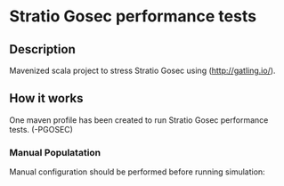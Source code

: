 
# Stratio Gosec performance tests

## Description

Mavenized scala project to stress Stratio Gosec using  (http://gatling.io/).

## How it works

One maven profile has been created to run Stratio Gosec performance tests. (-PGOSEC)

### Manual Populatation

Manual configuration should be performed before running simulation:
